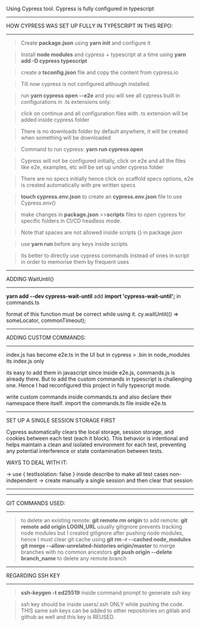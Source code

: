 Using Cypress tool. Cypress is fully configured in typescript

_________________________________________________
HOW CYPRESS WAS SET UP FULLY IN TYPESCRIPT IN THIS REPO:
_________________________________________________
> Create **package.json** using **yarn init** and configure it

> Install **node modules** and cypress + typescript at a time  using **yarn add -D cypress typescript**

> create a **tsconfig.json** file and copy the content from cypress.io

> Till now cypress is not configured although installed.

> run **yarn cypress open --e2e**  and you will see all cypress built in configurations in .ts extensions only.

> click on continue and all configuration files with .ts extension will be added inside cypress folder

> There is no downloads folder by default anywhere, it will be created when something will be downloaded 

> Command to run cypress: **yarn run cypress open**

> Cypress will not be configured initially, click on e2e and all the files like e2e, examples, etc will be set up under cypress folder

> There are no specs initially hence click on scaffold specs options, e2e is created automatically with pre written specs

> **touch cypress.env.json** to create an **cypress.env.json** file to use Cypress.env()

> make changes in **package.json** >>**scripts** files to open cypress for specific folders in CI/CD headless mode.

> Note that spaces are not allowed inside scripts {} in package.json

> use **yarn run** before any keys inside scripts

> its better to directly use cypress commands instead of ones in script in order to memorise them by frequent uses

_________________________________________________
ADDING WaitUntil()
_________________________________________________
**yarn add --dev cypress-wait-until**
add **import 'cypress-wait-until';** in commands.ts

format of this function must be correct while using it.
cy.waitUntil(() => someLocator, commonTimeout);

_________________________________________________
ADDING CUSTOM COMMANDS:
_________________________________________________
index.js has become e2e.ts in the UI but in cypress > .bin in node_modules its index.js only

its easy to add them in javascript since inside e2e.js, commands.js is already there.
But to add the custom commands in typescript is challenging one. Hence I had reconfigured this project in fully typescript mode.

write custom commands inside commands.ts and also declare their namespace there itself.
import the commands.ts file inside e2e.ts

_________________________________________________
SET UP A SINGLE SESSION STORAGE FIRST

Cypress automatically clears the local storage, session storage, and cookies between each test (each it block). This behavior is intentional and helps maintain a clean and isolated environment for each test, preventing any potential interference or state contamination between tests.

WAYS TO DEAL WITH IT:

-> use { testIsolation: false } inside describe to make all test cases non-independent
-> create manually a single session and then clear that session
_________________________________________________

_________________________________________________
GIT COMMANDS USED:
_________________________________________________
> to delete an existing remote: **git remote rm origin**
> to add remote: **git remote add origin LOGIN_URL**
> usually gitignore prevents tracking node modules but I created gitIgnore after pushing node modules, hence I must clear git cache using **git rm -r --cached node_modules**
> **git merge --allow-unrelated-histories origin/master** to merge branches with no common ancestors
> **git push origin --delete branch_name** to delete any remote branch 
_________________________________________________
REGARDING SSH KEY
_________________________________________________
> **ssh-keygen -t ed25519** inside command prompt to generate ssh key

> ssh key should be inside users/.ssh ONLY while pushing the code. THIS same ssh keys can be added to other repositories on gitlab and github as well and this key is REUSED.